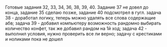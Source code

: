 Готовые задания 32, 33, 34, 36, 38, 39, 40. Задание 37 не довел до конца, задание 35 сделаю позже, задание 40 подсмотрел в гугл.
задача 38 - доработал логику, теперь можно удалять все слова содержащие абв; задача 39 - добавил компьютеру возможность рандомно выбирать количество конфет, так же добавил рандом на 1й ход; задача 42 - выполнил условия, нужно проверить все ли верно; задачу с крестиками и ноликами пока не дошел
